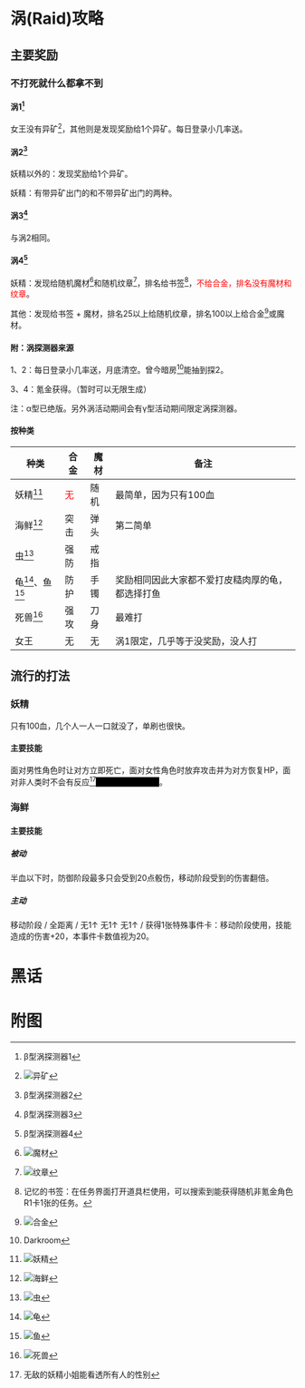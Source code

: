 # 涡(Raid)攻略 #

<style>
.heimu{
    background: black;
    color: black;
}
.heimu:hover{
    color: white;
}
</style>
## 主要奖励 ##

### 不打死就什么都拿不到 ###

#### 涡1[^探1] ####

女王没有异矿[^图1]，其他则是发现奖励给1个异矿。每日登录小几率送。

#### 涡2[^探2] ####

妖精以外的：发现奖励给1个异矿。

妖精：有带异矿出门的和不带异矿出门的两种。

#### 涡3[^探3] ####

与涡2相同。

#### 涡4[^探4] ####

妖精：发现给随机魔材[^图2]和随机纹章[^图3]，排名给书签[^注1]，<font color=red>不给合金，排名没有魔材和纹章</font>。

其他：发现给书签 + 魔材，排名25以上给随机纹章，排名100以上给合金[^图4]或魔材。

#### 附：涡探测器来源 ####

1、2：每日登录小几率送，月底清空。曾今暗房[^注2]能抽到探2。

3、4：氪金获得。（暂时可以无限生成）

注：α型已绝版。另外涡活动期间会有γ型活动期间限定涡探测器。

#### 按种类 ####

|种类|合金|魔材|备注|
|-|-|-|-|
|妖精[^图5]|<font color=red>无</font>|随机|最简单，因为只有100血|
|海鲜[^图6]|突击|弹头|第二简单|
|虫[^图7]|强防|戒指||
|龟[^图8]、鱼[^图9]|防护|手镯|奖励相同因此大家都不爱打皮糙肉厚的龟，都选择打鱼|
|死兽[^图10]|强攻|刀身|最难打|
|女王|无|无|涡1限定，几乎等于没奖励，没人打|

## 流行的打法 ##

### 妖精 ###

只有100血，几个人一人一口就没了，单刷也很快。

#### 主要技能 ####

面对男性角色时让对方立即死亡，面对女性角色时放弃攻击并为对方恢复HP，面对非人类时不会有反应[^注3]<span class="heimu">因此经常会被剧透</span>。

### 海鲜 ###

#### 主要技能 ####

##### 被动 #####

半血以下时，防御阶段最多只会受到20点骰伤，移动阶段受到的伤害翻倍。

##### 主动 #####

移动阶段 / 全距离 / 无1↑ 无1↑ 无1↑ / 获得1张特殊事件卡：移动阶段使用，技能造成的伤害+20，本事件卡数值视为20。

# 黑话 #

[^探1]: β型涡探测器1
[^探2]: β型涡探测器2
[^探3]: β型涡探测器3

[^探4]: β型涡探测器4

[^注1]: 记忆的书签：在任务界面打开道具栏使用，可以搜索到能获得随机非氪金角色R1卡1张的任务。

[^注2]: Darkroom

[^注3]: 无敌的妖精小姐能看透所有人的性别

# 附图 #

[^图1]: ![异矿](img/异矿.jpg)

[^图2]: ![魔材](img/魔材.jpg)

[^图3]: ![纹章](img/纹章.jpg)

[^图4]: ![合金](img/合金.jpg)

[^图5]: ![妖精](img/妖精.jpg)

[^图6]: ![海鲜](img/海鲜.jpg)

[^图7]: ![虫](img/蛆.jpg)

[^图8]: ![龟](img/龟.jpg)

[^图9]: ![鱼](img/龙鱼.jpg)

[^图10]: ![死兽](img/死兽.jpg)

[^图11]: ![深远之息事件卡](img/深远之息事件卡.jpg)
